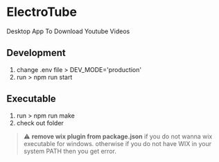 # ElectroTube
Desktop App To Download Youtube Videos


## Development
1. change .env file > DEV_MODE='production'
2. run > npm run start

## Executable
1. run > npm run make
2. check out folder


> :warning: **remove wix plugin from package.json** if you do not wanna wix executable for windows. otherwise if you do not have WIX in your system PATH then you get error.
